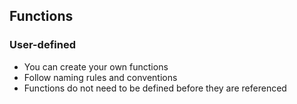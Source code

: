 ## Functions

### User-defined

- You can create your own functions
- Follow naming rules and conventions
- Functions do not need to be defined before they are referenced
